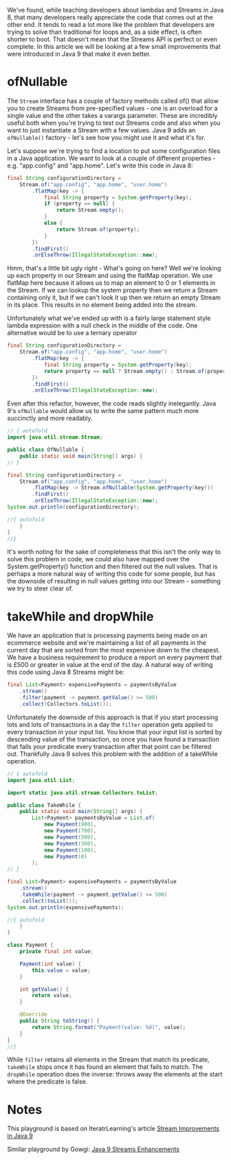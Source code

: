 We've found, while teaching developers about lambdas and Streams in Java 8, that many developers really appreciate the code that comes out at the other end. It tends to read a lot more like the problem that developers are trying to solve than traditional for loops and, as a side effect, is often shorter to boot. That doesn't mean that the Streams API is perfect or even complete. In this article we will be looking at a few small improvements that were introduced in Java 9 that make it even better.

# ofNullable
The `Stream` interface has a couple of factory methods called of() that allow you to create Streams from pre-specified values - one is an overload for a single value and the other takes a varargs parameter. These are incredibly useful both when you're trying to test out Streams code and also when you want to just instantiate a Stream with a few values. Java 9 adds an `ofNullable()` factory - let's see how you might use it and what it's for.

Let's suppose we're trying to find a location to put some configuration files in a Java application. We want to look at a couple of different properties - e.g. "app.config" and "app.home". Let's write this code in Java 8:

```java
final String configurationDirectory =
    Stream.of("app.config", "app.home", "user.home")
        .flatMap(key -> {
            final String property = System.getProperty(key);
            if (property == null) {
                return Stream.empty();
            }
            else {
                return Stream.of(property);
            }
        })
        .findFirst()
        .orElseThrow(IllegalStateException::new);
```

Hmm, that's a little bit ugly right - What's going on here? Well we're looking up each property in our Stream and using the flatMap operation. We use flatMap here because it allows us to map an element to 0 or 1 elements in the Stream. If we can lookup the system property then we return a Stream containing only it, but if we can't look it up then we return an empty Stream in its place. This results in no element being added into the stream.

Unfortunately what we've ended up with is a fairly large statement style lambda expression with a null check in the middle of the code. One alternative would be to use a ternary operator

```java
final String configurationDirectory =
    Stream.of("app.config", "app.home", "user.home")
        .flatMap(key -> {
            final String property = System.getProperty(key);
            return property == null ? Stream.empty() : Stream.of(property);
        })
        .findFirst()
        .orElseThrow(IllegalStateException::new);
```

Even after this refactor, however, the code reads slightly inelegantly. Java 9's `ofNullable` would allow us to write the same pattern much more succinctly and more readably.

```java runnable
// { autofold
import java.util.stream.Stream;

public class OfNullable {
    public static void main(String[] args) {
// }

final String configurationDirectory =
    Stream.of("app.config", "app.home", "user.home")
        .flatMap(key -> Stream.ofNullable(System.getProperty(key)))
        .findFirst()
        .orElseThrow(IllegalStateException::new);
System.out.println(configurationDirectory);

//{ autofold
    }
}
//}
```

It's worth noting for the sake of completeness that this isn't the only way to solve this problem in code, we could also have mapped over the System.getProperty() function and then filtered out the null values. That is perhaps a more natural way of writing this code for some people, but has the downside of resulting in null values getting into our Stream - something we try to steer clear of.

# takeWhile and dropWhile
We have an application that is processing payments being made on an ecommerce website and we're maintaining a list of all payments in the current day that are sorted from the most expensive down to the cheapest. We have a business requirement to produce a report on every payment that is £500 or greater in value at the end of the day. A natural way of writing this code using Java 8 Streams might be:

```java
final List<Payment> expensivePayments = paymentsByValue
    .stream()
    .filter(payment -> payment.getValue() >= 500)
    .collect(Collectors.toList());
```

Unfortunately the downside of this approach is that if you start processing lots and lots of transactions in a day the `filter` operation gets applied to every transaction in your input list. You know that your input list is sorted by descending value of the transaction, so once you have found a transaction that fails your predicate every transaction after that point can be filtered out. Thankfully Java 9 solves this problem with the addition of a takeWhile operation.

```java runnable
// { autofold
import java.util.List;

import static java.util.stream.Collectors.toList;

public class TakeWhile {
    public static void main(String[] args) {
        List<Payment> paymentsByValue = List.of(
            new Payment(900),
            new Payment(700),
            new Payment(500),
            new Payment(300),
            new Payment(100),
            new Payment(0)
        );
// }

final List<Payment> expensivePayments = paymentsByValue
    .stream()
    .takeWhile(payment -> payment.getValue() >= 500)
    .collect(toList());
System.out.println(expensivePayments);

//{ autofold
    }
}

class Payment {
	private final int value;

	Payment(int value) {
		this.value = value;
	}

	int getValue() {
		return value;
	}

	@Override
	public String toString() {
		return String.format("Payment(value: %d)", value);
	}
}
//}
```

While `filter` retains all elements in the Stream that match its predicate, `takeWhile` stops once it has found an element that fails to match. The `dropWhile` operation does the inverse: throws away the elements at the start where the predicate is false.

# Notes
This playground is based on IteratrLearning's article [Stream Improvements in Java 9](http://iteratrlearning.com/java9/2016/08/06/java9-streams.html)

Similar playground by Gowgi: [Java 9 Streams Enhancements](https://tech.io/playgrounds/2513/java-9-streams-enhancements)
